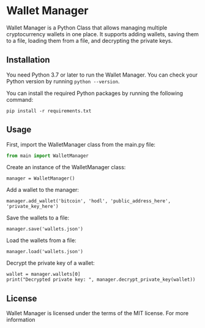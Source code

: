 # Wallet Manager

Wallet Manager is a Python Class that allows managing multiple cryptocurrency wallets in one place. It supports adding wallets, saving them to a file, loading them from a file, and decrypting the private keys.

## Installation

You need Python 3.7 or later to run the Wallet Manager. You can check your Python version by running `python --version`.

You can install the required Python packages by running the following command:

```
pip install -r requirements.txt
```

## Usage

First, import the WalletManager class from the main.py file:

```python
from main import WalletManager
```

Create an instance of the WalletManager class:

```
manager = WalletManager()
```

Add a wallet to the manager:

```
manager.add_wallet('bitcoin', 'hodl', 'public_address_here', 'private_key_here')
```

Save the wallets to a file:

```
manager.save('wallets.json')
```

Load the wallets from a file:
```
manager.load('wallets.json')
```

Decrypt the private key of a wallet:

```
wallet = manager.wallets[0]
print("Decrypted private key: ", manager.decrypt_private_key(wallet))
```

## License

Wallet Manager is licensed under the terms of the MIT license. For more information